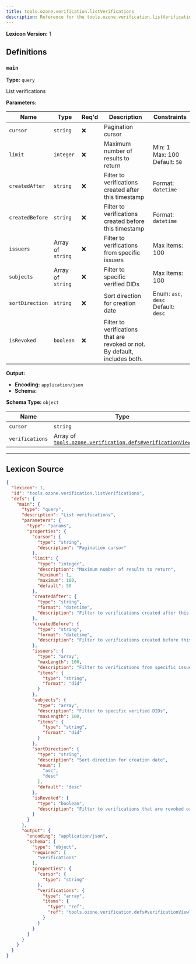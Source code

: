 ```yaml
---
title: tools.ozone.verification.listVerifications
description: Reference for the tools.ozone.verification.listVerifications lexicon
---
```

**Lexicon Version:** 1

## Definitions

<a name="main"></a>
### `main`

**Type:** `query`

List verifications

**Parameters:**

| Name | Type | Req'd  | Description | Constraints |
|------|------|----------|-------------|-------------|
| `cursor` | `string` | ❌  | Pagination cursor |  |
| `limit` | `integer` | ❌  | Maximum number of results to return | Min: 1<br/>Max: 100<br/>Default: `50` |
| `createdAfter` | `string` | ❌  | Filter to verifications created after this timestamp | Format: `datetime` |
| `createdBefore` | `string` | ❌  | Filter to verifications created before this timestamp | Format: `datetime` |
| `issuers` | Array of `string` | ❌  | Filter to verifications from specific issuers | Max Items: 100 |
| `subjects` | Array of `string` | ❌  | Filter to specific verified DIDs | Max Items: 100 |
| `sortDirection` | `string` | ❌  | Sort direction for creation date | Enum: `asc`, `desc`<br/>Default: `desc` |
| `isRevoked` | `boolean` | ❌  | Filter to verifications that are revoked or not. By default, includes both. |  |
**Output:**

- **Encoding:** `application/json`
- **Schema:**

**Schema Type:** `object`

| Name | Type | Req'd  | Description | Constraints |
|------|------|----------|-------------|-------------|
| `cursor` | `string` | ❌  |  |  |
| `verifications` | Array of [`tools.ozone.verification.defs#verificationView`](/tools/ozone/verification/defs#verificationView) | ✅  |  |  |

---

## Lexicon Source
```json
{
  "lexicon": 1,
  "id": "tools.ozone.verification.listVerifications",
  "defs": {
    "main": {
      "type": "query",
      "description": "List verifications",
      "parameters": {
        "type": "params",
        "properties": {
          "cursor": {
            "type": "string",
            "description": "Pagination cursor"
          },
          "limit": {
            "type": "integer",
            "description": "Maximum number of results to return",
            "minimum": 1,
            "maximum": 100,
            "default": 50
          },
          "createdAfter": {
            "type": "string",
            "format": "datetime",
            "description": "Filter to verifications created after this timestamp"
          },
          "createdBefore": {
            "type": "string",
            "format": "datetime",
            "description": "Filter to verifications created before this timestamp"
          },
          "issuers": {
            "type": "array",
            "maxLength": 100,
            "description": "Filter to verifications from specific issuers",
            "items": {
              "type": "string",
              "format": "did"
            }
          },
          "subjects": {
            "type": "array",
            "description": "Filter to specific verified DIDs",
            "maxLength": 100,
            "items": {
              "type": "string",
              "format": "did"
            }
          },
          "sortDirection": {
            "type": "string",
            "description": "Sort direction for creation date",
            "enum": [
              "asc",
              "desc"
            ],
            "default": "desc"
          },
          "isRevoked": {
            "type": "boolean",
            "description": "Filter to verifications that are revoked or not. By default, includes both."
          }
        }
      },
      "output": {
        "encoding": "application/json",
        "schema": {
          "type": "object",
          "required": [
            "verifications"
          ],
          "properties": {
            "cursor": {
              "type": "string"
            },
            "verifications": {
              "type": "array",
              "items": {
                "type": "ref",
                "ref": "tools.ozone.verification.defs#verificationView"
              }
            }
          }
        }
      }
    }
  }
}
```
